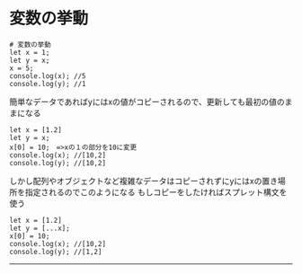 # 変数の挙動
~~~
# 変数の挙動
let x = 1;
let y = x;
x = 5;
console.log(x); //5 
console.log(y); //1
~~~
簡単なデータであればyにはxの値がコピーされるので、更新しても最初の値のままになる
~~~
let x = [1.2]
let y = x;
x[0] = 10;　=>xの１の部分を10に変更
console.log(x); //[10,2]
console.log(y); //[10,2]
~~~
しかし配列やオブジェクトなど複雑なデータはコピーされずにyにはxの置き場所を指定されるのでこのようになる
もしコピーをしたければスプレット構文を使う
~~~
let x = [1.2]
let y = [...x];
x[0] = 10;
console.log(x); //[10,2]
console.log(y); //[1,2]
~~~
***
